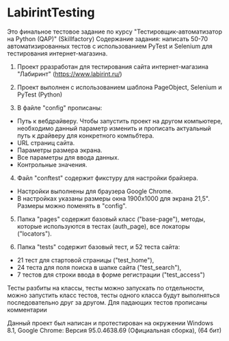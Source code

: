 # LabirintTesting
Это финальное тестовое задание по курсу "Тестировщик-автоматизатор на Python (QAP)" (Skillfactory)
Содержание задания: написать 50-70 автоматизированных тестов с использованием PyTest и Selenium для тестирования интернет-магазина.

1) Проект рразработан для тестирования сайта интернет-магазина "Лабиринт" (https://www.labirint.ru/)

2) Проект выполнен с использованием шаблона PageObject, Selenium и PyTest (Python)

3) В файле "config"  прописаны:
- Путь к вебдрайверу. Чтобы запустить проект на другом компьютере, необходимо данный параметр изменить и прописать актуальный путь к драйверу для конкретного компьбтера.
- URL страниц сайта.
- Параметры размера экрана.
- Все параметры для ввода данных.
- Контрольные значения.

4) Файл "conftest" содержит фикстуру для настройки брайзера. 
- Настройки выполнены для браузера Google Chrome. 
- В настройках указаны размеры окна 1900х1000 для экрана 21,5". Размеры можно поменять в "config".

5) Папка "pages" содержит базовый класс ("base-page"), методы, которые используются в тестах (auth_page), все локаторы ("locators").

6) Папка "tests" содержит базовый тест, и 52 теста сайта:
- 21 тест для стартовой страницы ("test_home"), 
- 24 теста для поля поиска в шапке сайта ("test_search"),
- 7 тестов  для строки ввода в форме регистрации ("test_access")

Тесты разбиты на классы, тесты можно запускать по отдельности, можно запустить класс тестов, тесты одного класса будут выполняться последовательно друг за другом. 
Для падающих тестов прописаны комментарии

Данный проект был написан и протестирован на окружении Windows 8.1, Google Chrome: Версия 95.0.4638.69 (Официальная сборка), (64 бит)

